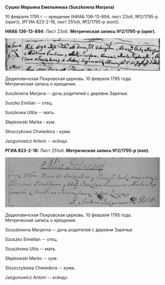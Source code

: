 **Сушко Марьяна Емельянова (Suszkowna Marjana)**

10 февраля 1795 г -- крещение (НИАБ 136-13-894, лист 23об, №2/1795-р
(ориг)), (РГИА 823-2-18, лист 251об, №2/1795-р (коп)).

**НИАБ 136-13-894:** Лист 23об. **Метрическая запись №2/1795-р (ориг).**

![](./media/9aba21c3cf675d3d161aa9b38b25e8d5fa2d3064.png)

Дедиловичская Покровская церковь. 10 февраля 1795 года. Метрическая
запись о крещении.

Suszkowna Marjana -- дочь родителей с деревни Заречье.

Suszko Emilian -- отец.

Suszkowa Ullita -- мать.

Słapkowski Marka - кум.

Słosczykowa Chwiedora - кума.

Jazgunowicz Antoni -- ксёндз.

**РГИА 823-2-18:** Лист 251об. **Метрическая запись №2/1795-р (коп).**

![](./media/672955f32361ae22b9a86e9014f09e603cb2ee63.png)

Дедиловичская Покровская церковь. 10 февраля 1795 года. Метрическая
запись о крещении.

Szuszkowna Marjanna -- дочь родителей с деревни Заречье.

Szuszko Emiellan -- отец.

Szuszkowa Ulita -- мать.

Słapkowski Marko -- кум.

Sloszczykowa Chwiedora -- кума.

Jazgunowicz Antoni -- ксёндз.
